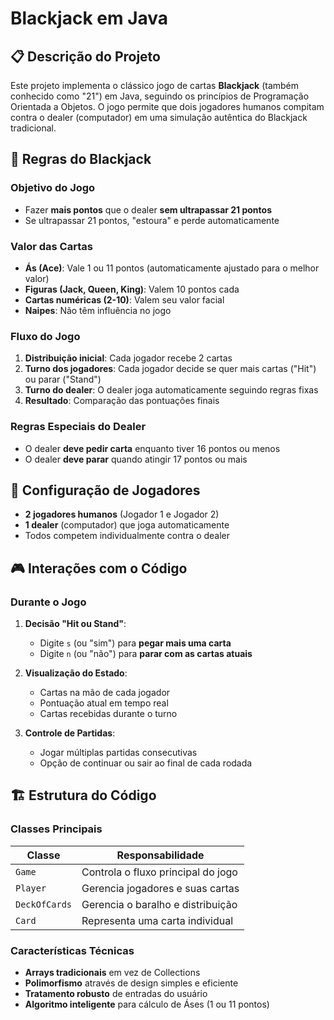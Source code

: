 # Blackjack em Java

## 📋 Descrição do Projeto

Este projeto implementa o clássico jogo de cartas **Blackjack** (também conhecido como "21") em Java, seguindo os princípios de Programação Orientada a Objetos. O jogo permite que dois jogadores humanos compitam contra o dealer (computador) em uma simulação autêntica do Blackjack tradicional.

## 🎯 Regras do Blackjack

### Objetivo do Jogo
- Fazer **mais pontos** que o dealer **sem ultrapassar 21 pontos**
- Se ultrapassar 21 pontos, "estoura" e perde automaticamente

### Valor das Cartas
- **Ás (Ace)**: Vale 1 ou 11 pontos (automaticamente ajustado para o melhor valor)
- **Figuras (Jack, Queen, King)**: Valem 10 pontos cada
- **Cartas numéricas (2-10)**: Valem seu valor facial
- **Naipes**: Não têm influência no jogo

### Fluxo do Jogo
1. **Distribuição inicial**: Cada jogador recebe 2 cartas
2. **Turno dos jogadores**: Cada jogador decide se quer mais cartas ("Hit") ou parar ("Stand")
3. **Turno do dealer**: O dealer joga automaticamente seguindo regras fixas
4. **Resultado**: Comparação das pontuações finais

### Regras Especiais do Dealer
- O dealer **deve pedir carta** enquanto tiver 16 pontos ou menos
- O dealer **deve parar** quando atingir 17 pontos ou mais

## 👥 Configuração de Jogadores

- **2 jogadores humanos** (Jogador 1 e Jogador 2)
- **1 dealer** (computador) que joga automaticamente
- Todos competem individualmente contra o dealer

## 🎮 Interações com o Código

### Durante o Jogo
1. **Decisão "Hit ou Stand"**:
   - Digite `s` (ou "sim") para **pegar mais uma carta**
   - Digite `n` (ou "não") para **parar com as cartas atuais**

2. **Visualização do Estado**:
   - Cartas na mão de cada jogador
   - Pontuação atual em tempo real
   - Cartas recebidas durante o turno

3. **Controle de Partidas**:
   - Jogar múltiplas partidas consecutivas
   - Opção de continuar ou sair ao final de cada rodada


## 🏗️ Estrutura do Código

### Classes Principais

| Classe | Responsabilidade |
|--------|------------------|
| `Game` | Controla o fluxo principal do jogo |
| `Player` | Gerencia jogadores e suas cartas |
| `DeckOfCards` | Gerencia o baralho e distribuição |
| `Card` | Representa uma carta individual |

### Características Técnicas
- **Arrays tradicionais** em vez de Collections
- **Polimorfismo** através de design simples e eficiente
- **Tratamento robusto** de entradas do usuário
- **Algoritmo inteligente** para cálculo de Áses (1 ou 11 pontos)


